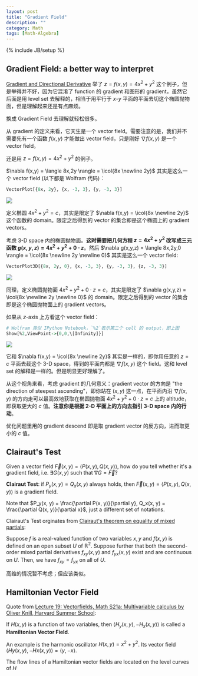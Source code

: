 ```yaml
---
layout: post
title: "Gradient Field"
description: ""
category: Math
tags: [Math-Algebra]
---
```

{% include JB/setup %}

$$
\newcommand{\icol}[1]{
  \bigl[ \begin{smallmatrix} #1 \end{smallmatrix} \bigr]
}
$$

## Gradient Field: a better way to interpret

[Gradient and Directional Derivative](/math/2018/04/04/gradient-and-directional-derivative) 举了 $z = f(x,y) = 4x^2 + y^2$ 这个例子，但是举得并不好，因为它混淆了 function 的 gradient 和图形的 gradient，虽然它后面是用 level set 去解释的，相当于用平行于 $x \text{-} y$ 平面的平面去切这个椭圆抛物面，但是理解起来还是有点麻烦。

换成 Gradient Field 去理解就轻松很多。

从 gradient 的定义来看，它天生是一个 vector field。需要注意的是，我们并不需要先有一个函数 $f(x, y)$ 才能做出 vector field，只是刚好 $\nabla f(x,y)$ 是一个 vector field。

还是用 $z = f(x,y) = 4x^2 + y^2$ 的例子。

$\nabla f(x,y) = \langle 8x,2y \rangle = \icol{8x \newline 2y}$ 其实是这么一个 vector field (以下都是 Wolfram 代码)：

```r
VectorPlot[{8x, 2y}, {x, -3, 3}, {y, -3, 3}]
```

![](https://farm2.staticflickr.com/1755/41936155394_c0f3cf16b6_z_d.jpg)

定义椭圆 $4x^2 + y^2 = c$，其实是限定了 $\nabla f(x,y) = \icol{8x \newline 2y}$ 这个函数的 domain。限定之后得到的 vector 的集合即是这个椭圆上的 gradient vectors。

考虑 3-D space 内的椭圆抛物面。**这时需要把几何方程 $z = 4x^2 + y^2$ 改写成三元函数 $g(x, y, z) = 4x^2 + y^2 + 0 \cdot z$**。然后 $\nabla g(x,y,z) = \langle 8x,2y,0 \rangle = \icol{8x \newline 2y \newline 0}$ 其实是这么一个 vector field:

```r
VectorPlot3D[{8x, 2y, 0}, {x, -3, 3}, {y, -3, 3}, {z, -3, 3}]
```

![](https://farm2.staticflickr.com/1752/40846208890_5aea2e3aec_z_d.jpg)
 
同理，定义椭圆抛物面 $4x^2 + y^2 + 0 \cdot z = c$，其实是限定了 $\nabla g(x,y,z) = \icol{8x \newline 2y \newline 0}$ 的 domain。限定之后得到的 vector 的集合即是这个椭圆抛物面上的 gradient vectors。

如果从 $z$-axis 上方看这个 vector field：

```r
# Wolfram 类似 IPython Notebook，`%2`表示第二个 cell 的 output，即上图
Show[%2,ViewPoint->{0,0,\[Infinity]}]  
```

![](https://farm2.staticflickr.com/1750/40846208820_ecc0712684_z_d.jpg)

它和 $\nabla f(x,y) = \icol{8x \newline 2y}$ 其实是一样的，即你用任意的 $z=c$ 平面去截这个 3-D space，得到的平面内都是 $\nabla f(x,y)$ 这个 field。这和 level set 的解释是一样的。但是明显更好理解了。

从这个视角来看，考虑 gradient 的几何意义：gradient vector 的方向是 "the direction of steepest ascending"，即你站在 $(x,y)$ 这一点，在平面内沿 $\nabla f(x,y)$ 的方向走可以最高效地获取在椭圆抛物面 $4x^2 + y^2 + 0 \cdot z = c$ 上的 altitude，即获取更大的 $c$ 值。**注意你是根据 2-D 平面上的方向去指引 3-D space 内的行动**。

优化问题里用的 gradient descend 即是取 gradient vector 的反方向，进而取更小的 $c$ 值。

## Clairaut's Test

Given a vector field $\vec F(x, y) = \langle P(x, y), Q(x, y) \rangle$, how do you tell whether it's a gradient field, i.e. $\exists G(x,y)$ such that $\nabla G = \vec F$?

**Clairaut Test**: if $P_y(x, y) = Q_x(x, y)$ always holds, then $\vec F(x, y) = \langle P(x, y), Q(x, y) \rangle$ is a gradient field.

Note that $P_y(x, y) = \frac{\partial P(x, y)}{\partial y}, Q_x(x, y) = \frac{\partial Q(x, y)}{\partial x}$, just a different set of notations.

Clairaut's Test orginates from [Clairaut's theorem on equality of mixed partials](https://calculus.subwiki.org/wiki/Clairaut%27s_theorem_on_equality_of_mixed_partials):

Suppose $f$ is a real-valued function of two variables $x,y$ and $f(x,y)$ is defined on an open subset $U$ of $\mathbb{R}^2$. Suppose further that both the second-order mixed partial derivatives $f_{xy}(x,y)$ and $f_{yx}(x,y)$ exist and are continuous on $U$. Then, we have $f_{xy} = f_{yx}$ on all of $U$.

高维的情况暂不考虑；但应该类似。

## Hamiltonian Vector Field

Quote from [Lecture 19: Vectorfields, Math S21a: Multivariable calculus by Oliver Knill, Harvard Summer School](http://www.math.harvard.edu/~knill/teaching/summer2011/handouts/53-vectorfield.pdf):

If $H(x, y)$ is a function of two variables, then $\langle H_y(x, y), −H_x(x, y) \rangle$ is called a **Hamiltonian Vector Field**. 

An example is the harmonic oscillator $H(x, y) = x^2 + y^2$. Its vector field $\langle Hy(x, y), − Hx(x, y) \rangle = \langle y, −x \rangle$. 

The flow lines of a Hamiltonian vector fields are located on the level curves of $H$